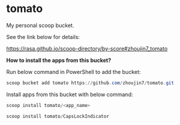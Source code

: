 # tomato
My personal scoop bucket.

See the link below for details:

https://rasa.github.io/scoop-directory/by-score#zhoujin7_tomato

**How to install the apps from this bucket?**

Run below command in PowerShell to add the bucket:

``` powershell
scoop bucket add tomato https://github.com/zhoujin7/tomato.git
```

Install apps from this bucket with below command:

``` powershell
scoop install tomato/<app_name>

scoop install tomato/CapsLockIndicator
```
